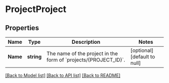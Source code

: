 # ProjectProject

## Properties
Name | Type | Description | Notes
------------ | ------------- | ------------- | -------------
**Name** | **string** | The name of the project in the form of &#x60;projects/{PROJECT_ID}&#x60;. | [optional] [default to null]

[[Back to Model list]](../README.md#documentation-for-models) [[Back to API list]](../README.md#documentation-for-api-endpoints) [[Back to README]](../README.md)


